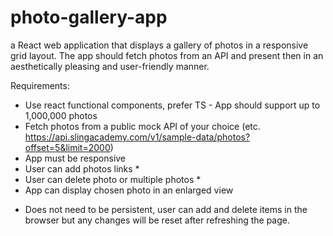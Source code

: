 # photo-gallery-app
 a React web application that displays a gallery of photos in a responsive grid layout. 
 The app should fetch photos from an API and present then in an aesthetically pleasing and user-friendly manner. 

Requirements: 
- Use react functional components, prefer TS - App should support up to 1,000,000 photos 
- Fetch photos from a public mock API of your choice  (etc. https://api.slingacademy.com/v1/sample-data/photos?offset=5&limit=2000) 
- App must be responsive 
- User can add photos links * 
- User can delete photo or multiple photos * 
- App can display chosen photo in an enlarged view

*  Does not need to be persistent, user can add and delete items in the browser but any changes will be 
reset after refreshing the page.
